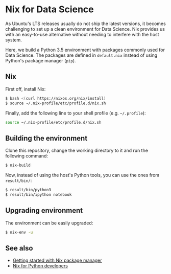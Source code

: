 # Nix for Data Science
As Ubuntu's LTS releases usually do not ship the latest versions, it becomes challenging to set up a clean environment for Data Science. Nix provides us with an easy-to-use alternative without needing to interfere with the host system.

Here, we build a Python 3.5 environment with packages commonly used for Data Science. The packages are defined in `default.nix` instead of using Python's package manager (`pip`).

## Nix
First off, install Nix:

```bash
$ bash <(curl https://nixos.org/nix/install)
$ source ~/.nix-profile/etc/profile.d/nix.sh
```

Finally, add the following line to your shell profile (e.g. `~/.profile`):
```bash
source ~/.nix-profile/etc/profile.d/nix.sh
```

## Building the environment
Clone this repository, change the working directory to it and run the following command:

```bash
$ nix-build
```

Now, instead of using the host's Python tools, you can use the ones from `result/bin/`:

```bash
$ result/bin/python3
$ result/bin/ipython notebook
```

## Upgrading environment
The environment can be easily upgraded:

```bash
$ nix-env -u
```

## See also
* [Getting started with Nix package manager](https://www.domenkozar.com/2014/01/02/getting-started-with-nix-package-manager/)
* [Nix for Python developers](http://datakurre.pandala.org/2015/10/nix-for-python-developers.html)
